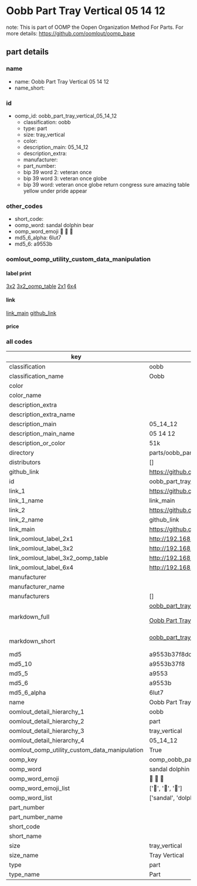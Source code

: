 # Oobb Part Tray Vertical 05 14 12  

note: This is part of OOMP the Oopen Organization Method For Parts. For more details: https://github.com/oomlout/oomp_base

##  part details





### name
* name: Oobb Part Tray Vertical 05 14 12
* name_short: 
### id
* oomp_id: oobb_part_tray_vertical_05_14_12
  * classification: oobb
  * type: part
  * size: tray_vertical
  * color: 
  * description_main: 05_14_12
  * description_extra: 
  * manufacturer: 
  * part_number: 
  * bip 39 word 2: veteran once
  * bip 39 word 3: veteran once globe
  * bip 39 word: veteran once globe return congress sure amazing table yellow under pride appear

### other_codes
* short_code: 
* oomp_word: sandal dolphin bear
* oomp_word_emoji :sandal: :dolphin: :bear:
* md5_6_alpha: 6lut7
* md5_6: a9553b






### oomlout_oomp_utility_custom_data_manipulation
#### label print
[3x2](http://192.168.1.245:1112/?label=oomp%206lut7)
[3x2_oomp_table](http://192.168.1.107:1112/?label=oomp%206lut7)
[2x1](http://192.168.1.242:1112/?label=oomp%206lut7)
[6x4](http://192.168.1.55:1112/?label=oomp%206lut7)    

#### link

[link_main](https://github.com/oomlout/oomlout_oomp_current_version_messy/tree/main/parts/oobb_part_tray_vertical_05_14_12) [github_link](https://github.com/oomlout/oomlout_oomp_part_src/tree/main/parts/oobb_part_tray_vertical_05_14_12)                             

#### price







### all codes 
| key | value |  
| --- | --- |  
| classification | oobb |  
| classification_name | Oobb |  
| color |  |  
| color_name |  |  
| description_extra |  |  
| description_extra_name |  |  
| description_main | 05_14_12 |  
| description_main_name | 05 14 12 |  
| description_or_color | 51k |  
| directory | parts/oobb_part_tray_vertical_05_14_12 |  
| distributors | [] |  
| github_link | https://github.com/oomlout/oomlout_oomp_part_src/tree/main/parts/oobb_part_tray_vertical_05_14_12 |  
| id | oobb_part_tray_vertical_05_14_12 |  
| link_1 | https://github.com/oomlout/oomlout_oomp_current_version_messy/tree/main/parts/oobb_part_tray_vertical_05_14_12 |  
| link_1_name | link_main |  
| link_2 | https://github.com/oomlout/oomlout_oomp_part_src/tree/main/parts/oobb_part_tray_vertical_05_14_12 |  
| link_2_name | github_link |  
| link_main | https://github.com/oomlout/oomlout_oomp_current_version_messy/tree/main/parts/oobb_part_tray_vertical_05_14_12 |  
| link_oomlout_label_2x1 | http://192.168.1.242:1112/?label=oomp%206lut7 |  
| link_oomlout_label_3x2 | http://192.168.1.245:1112/?label=oomp%206lut7 |  
| link_oomlout_label_3x2_oomp_table | http://192.168.1.107:1112/?label=oomp%206lut7 |  
| link_oomlout_label_6x4 | http://192.168.1.55:1112/?label=oomp%206lut7 |  
| manufacturer |  |  
| manufacturer_name |  |  
| manufacturers | [] |  
| markdown_full | [oobb_part_tray_vertical_05_14_12](https://github.com/oomlout/oomlout_oomp_current_version_messy/tree/main/parts/oobb_part_tray_vertical_05_14_12)<br>[](https://github.com/oomlout/oomlout_oomp_current_version_messy/tree/main/parts/oobb_part_tray_vertical_05_14_12)<br>[Oobb Part Tray Vertical 05 14 12](https://github.com/oomlout/oomlout_oomp_current_version_messy/tree/main/parts/oobb_part_tray_vertical_05_14_12)<br><br> |  
| markdown_short | [oobb_part_tray_vertical_05_14_12](https://github.com/oomlout/oomlout_oomp_current_version_messy/tree/main/parts/oobb_part_tray_vertical_05_14_12)<br><br> |  
| md5 | a9553b37f8dce0fb68178b82c6a6a799 |  
| md5_10 | a9553b37f8 |  
| md5_5 | a9553 |  
| md5_6 | a9553b |  
| md5_6_alpha | 6lut7 |  
| name | Oobb Part Tray Vertical 05 14 12 |  
| oomlout_detail_hierarchy_1 | oobb |  
| oomlout_detail_hierarchy_2 | part |  
| oomlout_detail_hierarchy_3 | tray_vertical |  
| oomlout_detail_hierarchy_4 | 05_14_12 |  
| oomlout_oomp_utility_custom_data_manipulation | True |  
| oomp_key | oomp_oobb_part_tray_vertical_05_14_12 |  
| oomp_word | sandal dolphin bear |  
| oomp_word_emoji | :sandal: :dolphin: :bear: |  
| oomp_word_emoji_list | [':sandal:', ':dolphin:', ':bear:'] |  
| oomp_word_list | ['sandal', 'dolphin', 'bear'] |  
| part_number |  |  
| part_number_name |  |  
| short_code |  |  
| short_name |  |  
| size | tray_vertical |  
| size_name | Tray Vertical |  
| type | part |  
| type_name | Part |  
